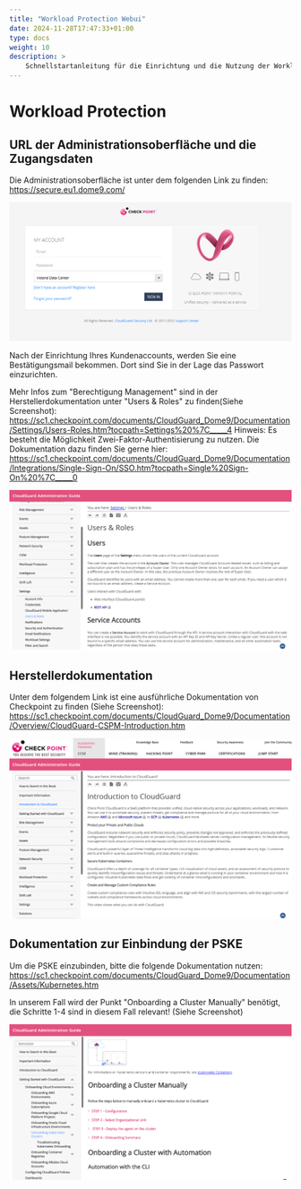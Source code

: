 ```yaml
---
title: "Workload Protection Webui"
date: 2024-11-28T17:47:33+01:00
type: docs
weight: 10
description: >
    Schnellstartanleitung für die Einrichtung und die Nutzung der Workload Protection
---
```


# Workload Protection

## URL der Administrationsoberfläche und die Zugangsdaten

Die Administrationsoberfläche ist unter dem folgenden Link zu finden: <https://secure.eu1.dome9.com/>

![Checkpoint Login Screen](./checkpoint-login.png)

Nach der Einrichtung Ihres Kundenaccounts, werden Sie eine Bestätigungsmail bekommen. Dort sind Sie in der Lage das Passwort einzurichten.

Mehr Infos zum "Berechtigung Management" sind in der Herstellerdokumentation unter "Users & Roles" zu finden(Siehe Screenshot): <https://sc1.checkpoint.com/documents/CloudGuard_Dome9/Documentation/Settings/Users-Roles.htm?tocpath=Settings%20%7C_____4>
Hinweis: Es besteht die Möglichkeit Zwei-Faktor-Authentisierung zu nutzen. Die Dokumentation dazu finden Sie gerne hier: <https://sc1.checkpoint.com/documents/CloudGuard_Dome9/Documentation/Integrations/Single-Sign-On/SSO.htm?tocpath=Single%20Sign-On%20%7C_____0>

![Users and Roles Management](./cloudguard-users-roles.png)

## Herstellerdokumentation

Unter dem folgendem Link ist eine ausführliche Dokumentation von Checkpoint zu finden (Siehe Screenshot):
<https://sc1.checkpoint.com/documents/CloudGuard_Dome9/Documentation/Overview/CloudGuard-CSPM-Introduction.htm>

![CloudGuard Documentation](./cloudguard-docs.png)

## Dokumentation zur Einbindung der PSKE

Um die PSKE einzubinden, bitte die folgende Dokumentation nutzen: <https://sc1.checkpoint.com/documents/CloudGuard_Dome9/Documentation/Assets/Kubernetes.htm>

In unserem Fall wird der Punkt "Onboarding a Cluster Manually" benötigt, die Schritte 1-4 sind in diesem Fall relevant! (Siehe Screenshot)

![Kubernetes Onboarding](./kubernetes-onboarding.png)
